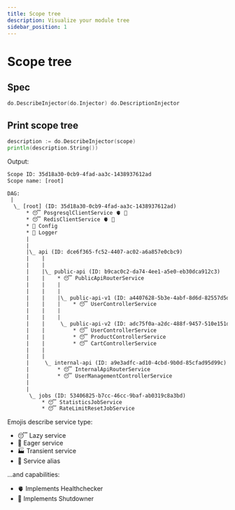 ```yaml
---
title: Scope tree
description: Visualize your module tree
sidebar_position: 1
---
```


# Scope tree

## Spec

```go
do.DescribeInjector(do.Injector) do.DescriptionInjector
```

## Print scope tree

```go
description := do.DescribeInjector(scope)
println(description.String())
```

Output:

```txt
Scope ID: 35d18a30-0cb9-4fad-aa3c-1438937612ad
Scope name: [root]

DAG:
 |
  \_ [root] (ID: 35d18a30-0cb9-4fad-aa3c-1438937612ad)
      * 😴 PosgresqlClientService 🫀 🙅
      * 😴 RedisClientService 🫀 🙅
      * 🔁 Config
      * 🔗 Logger
      |
      |
      |\_ api (ID: dce6f365-fc52-4407-ac02-a6a857e0cbc9)
      |    |
      |    |
      |    |\_ public-api (ID: b9cac0c2-da74-4ee1-a5e0-eb30dca912c3)
      |    |    * 😴 PublicApiRouterService
      |    |    |     
      |    |    |
      |    |    |\_ public-api-v1 (ID: a4407628-5b3e-4abf-8d6d-82557d5ddb13)
      |    |    |    * 😴 UserControllerService
      |    |    |     
      |    |    |
      |    |     \_ public-api-v2 (ID: adc75f0a-a2dc-488f-9457-510e151d9e34)
      |    |         * 😴 UserControllerService
      |    |         * 😴 ProductControllerService
      |    |         * 😴 CartControllerService
      |    |          
      |    |
      |     \_ internal-api (ID: a9e3adfc-ad10-4cbd-9b0d-85cfad95d99c)
      |         * 😴 InternalApiRouterService
      |         * 😴 UserManagementControllerService
      |
      |
       \_ jobs (ID: 53406825-b7cc-46cc-9baf-ab0319c8a3bd)
           * 😴 StatisticsJobService
           * 😴 RateLimitResetJobService
```

Emojis describe service type:
- 😴 Lazy service
- 🔁 Eager service
- 🏭 Transient service
- 🔗 Service alias

...and capabilities:
- 🫀 Implements Healthchecker
- 🙅 Implements Shutdowner
